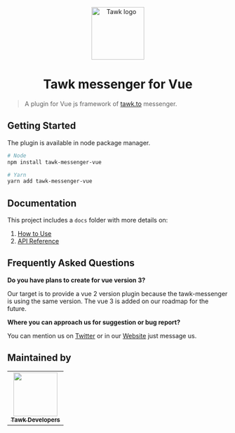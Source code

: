 <p align="center">
    <a href="https://www.tawk.to/"
    target="_blank"
    rel="noopener noreferrer">
        <img width="120"
            src="https://www.tawk.to/wp-content/uploads/2020/04/tawk-sitelogo.png"
            alt="Tawk logo">
    </a>
</p>

<h1 align="center">
    Tawk messenger for Vue
</h1>

> A plugin for Vue js framework of [tawk.to](https://www.tawk.to/) messenger.

## Getting Started
The plugin is available in node package manager.
```bash
# Node
npm install tawk-messenger-vue

# Yarn
yarn add tawk-messenger-vue
```

## Documentation

This project includes a `docs` folder with more details on:
1.  [How to Use](docs/how-to-use.md)
1.  [API Reference](docs/api-reference.md)

## Frequently Asked Questions

**Do you have plans to create for vue version 3?**

Our target is to provide a vue 2 version plugin because the tawk-messenger is using the same version. The vue 3 is added on our roadmap for the future.

**Where you can approach us for suggestion or bug report?**

You can mention us on [Twitter](https://twitter.com/tawktotawk) or in our [Website](https://www.tawk.to/) just message us.

## Maintained by
<table>
    <tr>
        <td align="center"><a href="https://github.com/tawk"><img height="100px" width="100px" src="https://avatars.githubusercontent.com/u/9743939?s=200&v=4" style="max-width: 100%;"><br><sub><b>Tawk Developers</b></sub></a></td>
    </tr>
</table>
